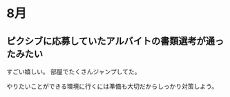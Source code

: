 # 8月

## ピクシブに応募していたアルバイトの書類選考が通ったみたい

すごい嬉しい。
部屋でたくさんジャンプしてた。

やりたいことができる環境に行くには準備も大切だからしっかり対策しよう。
